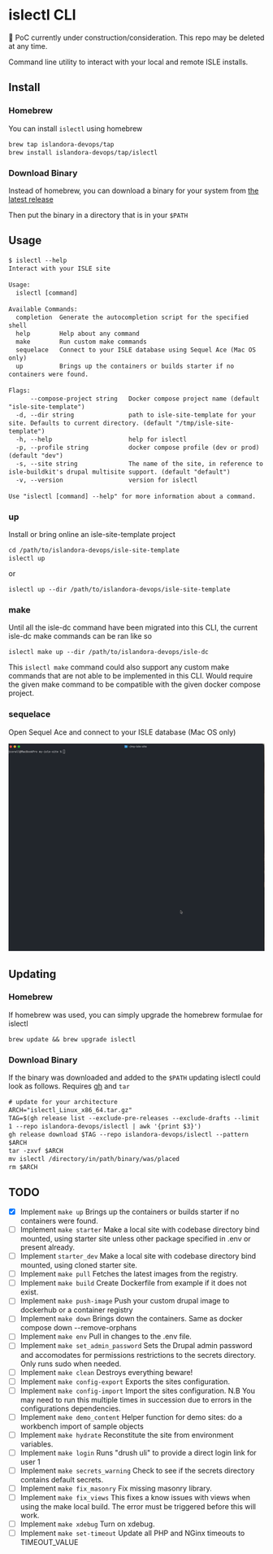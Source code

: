 # islectl CLI

🚧 PoC currently under construction/consideration. This repo may be deleted at any time.

Command line utility to interact with your local and remote ISLE installs.

## Install

### Homebrew

You can install `islectl` using homebrew

```
brew tap islandora-devops/tap
brew install islandora-devops/tap/islectl
```

### Download Binary

Instead of homebrew, you can download a binary for your system from [the latest release](https://github.com/islandora-devops/islectl/releases/latest)

Then put the binary in a directory that is in your `$PATH`

## Usage

```
$ islectl --help
Interact with your ISLE site

Usage:
  islectl [command]

Available Commands:
  completion  Generate the autocompletion script for the specified shell
  help        Help about any command
  make        Run custom make commands
  sequelace   Connect to your ISLE database using Sequel Ace (Mac OS only)
  up          Brings up the containers or builds starter if no containers were found.

Flags:
      --compose-project string   Docker compose project name (default "isle-site-template")
  -d, --dir string               path to isle-site-template for your site. Defaults to current directory. (default "/tmp/isle-site-template")
  -h, --help                     help for islectl
  -p, --profile string           docker compose profile (dev or prod) (default "dev")
  -s, --site string              The name of the site, in reference to isle-buildkit's drupal multisite support. (default "default")
  -v, --version                  version for islectl

Use "islectl [command] --help" for more information about a command.
```

### up

Install or bring online an isle-site-template project

```
cd /path/to/islandora-devops/isle-site-template
islectl up
```

or

```
islectl up --dir /path/to/islandora-devops/isle-site-template
```

### make

Until all the isle-dc command have been migrated into this CLI, the current isle-dc make commands can be ran like so

```
islectl make up --dir /path/to/islandora-devops/isle-dc 
```

This `islectl make` command could also support any custom make commands that are not able to be implemented in this CLI. Would require the given make command to be compatible with the given docker compose project.

### sequelace

Open Sequel Ace and connect to your ISLE database (Mac OS only)

![sequelace command screencast](./docs/assets/img/sequelace.gif)

## Updating

### Homebrew

If homebrew was used, you can simply upgrade the homebrew formulae for islectl

```
brew update && brew upgrade islectl
```

### Download Binary

If the binary was downloaded and added to the `$PATH` updating islectl could look as follows. Requires [gh](https://cli.github.com/manual/installation) and `tar`

```
# update for your architecture
ARCH="islectl_Linux_x86_64.tar.gz"
TAG=$(gh release list --exclude-pre-releases --exclude-drafts --limit 1 --repo islandora-devops/islectl | awk '{print $3}')
gh release download $TAG --repo islandora-devops/islectl --pattern $ARCH
tar -zxvf $ARCH
mv islectl /directory/in/path/binary/was/placed
rm $ARCH
```

## TODO

- [x] Implement `make up` Brings up the containers or builds starter if no containers were found.
- [ ] Implement `make starter` Make a local site with codebase directory bind mounted, using starter site unless other package specified in .env or present already.
- [ ] Implement `starter_dev` Make a local site with codebase directory bind mounted, using cloned starter site.
- [ ] Implement `make pull` Fetches the latest images from the registry.
- [ ] Implement `make build` Create Dockerfile from example if it does not exist.
- [ ] Implement `make push-image` Push your custom drupal image to dockerhub or a container registry
- [ ] Implement `make down` Brings down the containers. Same as docker compose down --remove-orphans
- [ ] Implement `make env` Pull in changes to the .env file.
- [ ] Implement `make set_admin_password` Sets the Drupal admin password and accomodates for permissions restrictions to the secrets directory. Only runs sudo when needed.
- [ ] Implement `make clean` Destroys everything beware!
- [ ] Implement `make config-export` Exports the sites configuration.
- [ ] Implement `make config-import` Import the sites configuration. N.B You may need to run this multiple times in succession due to errors in the configurations dependencies.
- [ ] Implement `make demo_content` Helper function for demo sites: do a workbench import of sample objects
- [ ] Implement `make hydrate` Reconstitute the site from environment variables.
- [ ] Implement `make login` Runs "drush uli" to provide a direct login link for user 1
- [ ] Implement `make secrets_warning` Check to see if the secrets directory contains default secrets.
- [ ] Implement `make fix_masonry` Fix missing masonry library.
- [ ] Implement `make fix_views` This fixes a know issues with views when using the make local build. The error must be triggered before this will work.
- [ ] Implement `make xdebug` Turn on xdebug.
- [ ] Implement `make set-timeout` Update all PHP and NGinx timeouts to TIMEOUT_VALUE
